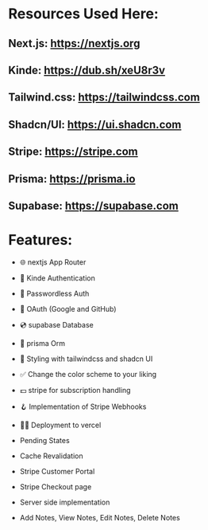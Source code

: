 # Resources Used Here: 
## Next.js: https://nextjs.org
## Kinde: https://dub.sh/xeU8r3v
## Tailwind.css: https://tailwindcss.com
## Shadcn/UI: https://ui.shadcn.com
## Stripe: https://stripe.com
## Prisma: https://prisma.io
## Supabase: https://supabase.com


# Features: 
 - 🌐 nextjs App Router
 - 🔐 Kinde Authentication
 - 📧 Passwordless Auth
 - 🔑 OAuth (Google and GitHub)
 - 💿 supabase Database
 - 💨 prisma Orm
 - 🎨 Styling with tailwindcss and shadcn UI
 - ✅ Change the color scheme to your liking
 - 💵 stripe for subscription handling
 - 🪝 Implementation of Stripe Webhooks
 - 😶‍🌫️ Deployment to vercel

 - Pending States
 - Cache Revalidation
 - Stripe Customer Portal
 - Stripe Checkout page
 - Server side implementation 
 - Add Notes, View Notes,  Edit Notes, Delete Notes
